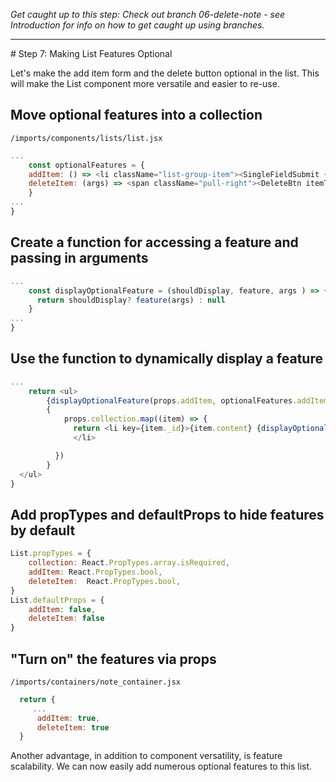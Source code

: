 _Get caught up to this step: Check out branch 06-delete-note - see Introduction for info on how to get caught up using branches._
<hr>
# Step 7: Making List Features Optional

Let's make the add item form and the delete button optional in the list.  This will make the List component more versatile and easier to re-use.

## Move optional features into a collection

``` /imports/components/lists/list.jsx ```

```js
...
	const optionalFeatures = {
  	addItem: () => <li className="list-group-item"><SingleFieldSubmit {...props} /></li>,
  	deleteItem: (args) => <span className="pull-right"><DeleteBtn itemToDelete={args} {...props}/></span>
	}
...
}
```

## Create a function for accessing a feature and passing in arguments

```js
...
	const displayOptionalFeature = (shouldDisplay, feature, args ) => {
	  return shouldDisplay? feature(args) : null
	}
...
}
```

## Use the function to dynamically display a feature

```js
...
	return <ul>
	    {displayOptionalFeature(props.addItem, optionalFeatures.addItem)}
	    { 
	    	props.collection.map((item) => {
	 	      return <li key={item._id}>{item.content} {displayOptionalFeature(props.deleteItem, optionalFeatures.deleteItem, item)}
	 	      </li>

	      })
	    }
  </ul>
}

```

## Add propTypes and defaultProps to hide features by default

```js
List.propTypes = {
	collection: React.PropTypes.array.isRequired,
	addItem: React.PropTypes.bool,
	deleteItem:  React.PropTypes.bool,
}
List.defaultProps = {
	addItem: false,
	deleteItem: false
}
```


## "Turn on" the features via props

``` /imports/containers/note_container.jsx ```

```js
  return {
     ...
	  addItem: true,
	  deleteItem: true
  }
```

Another advantage, in addition to component versatility, is feature scalability.  We can now easily add numerous optional features to this list.